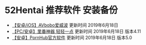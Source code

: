 # 52Hentai 推荐软件 安装备份

- [【安卓/iOS】AVbobo爱威波](https://52hentai.us/archives/37/) 更新时间 2019年6月18日
- [【PC/安卓】里番神器 轻轻一点](https://52hentai.us/archives/30/) 更新时间 2019年6月18日 版本4.11
- [【安卓】PornHub官方软件](https://52hentai.us/archives/68/) 更新时间 2019年6月18日 版本5.0